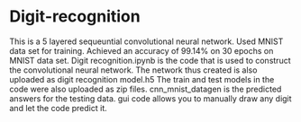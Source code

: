 # Digit-recognition
This is a 5 layered sequeuntial convolutional neural network.
Used MNIST data set for training.
Achieved an accuracy of 99.14% on 30 epochs on MNIST data set.
Digit recognition.ipynb is the code that is used to construct the convolutional neural network.
The network thus created is also uploaded as digit recognition model.h5
The train and test models in the code were also uploaded as zip files.
cnn_mnist_datagen is the predicted answers for the testing data.
gui code allows you to manually draw any digit and let the code predict it.
